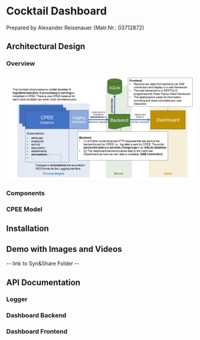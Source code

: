 # Cocktail Dashboard

Prepared by Alexander Reisenauer (Matr.Nr.: 03712872)

## Architectural Design

### Overview

![alt text](https://github.com/AlexMR2000/Cocktail_Dashboard/blob/main/docs/Cocktail_Dashboard_ArchitecturalDesign_Overview.png)

### Components

### CPEE Model

## Installation

## Demo with Images and Videos 

-- link to Syn&Share Folder --

## API Documentation

### Logger

### Dashboard Backend

### Dashboard Frontend
